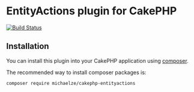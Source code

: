 # EntityActions plugin for CakePHP

[![Build Status](https://travis-ci.org/michaelze/cakephp-entityactions.svg)](https://travis-ci.org/michaelze/cakephp-entityactions)

## Installation

You can install this plugin into your CakePHP application using [composer](http://getcomposer.org).

The recommended way to install composer packages is:

```
composer require michaelze/cakephp-entityactions
```
